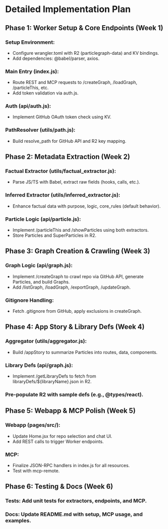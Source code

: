 # Detailed Implementation Plan
## Phase 1: Worker Setup & Core Endpoints (Week 1)
### Setup Environment:
- Configure wrangler.toml with R2 (particlegraph-data) and KV bindings.
- Add dependencies: @babel/parser, axios.

### Main Entry (index.js):
- Route REST and MCP requests to /createGraph, /loadGraph, /particleThis, etc.
- Add token validation via auth.js.

### Auth (api/auth.js):
- Implement GitHub OAuth token check using KV.

### PathResolver (utils/path.js):
- Build resolve_path for GitHub API and R2 key mapping.

## Phase 2: Metadata Extraction (Week 2)
### Factual Extractor (utils/factual_extractor.js):
- Parse JS/TS with Babel, extract raw fields (hooks, calls, etc.).

### Inferred Extractor (utils/inferred_extractor.js):
- Enhance factual data with purpose, logic, core_rules (default behavior).

### Particle Logic (api/particle.js):
- Implement /particleThis and /showParticles using both extractors.
- Store Particles and SuperParticles in R2.

## Phase 3: Graph Creation & Crawling (Week 3)
### Graph Logic (api/graph.js):
- Implement /createGraph to crawl repo via GitHub API, generate Particles, and build Graphs.
- Add /listGraph, /loadGraph, /exportGraph, /updateGraph.

### Gitignore Handling:
- Fetch .gitignore from GitHub, apply exclusions in createGraph.

## Phase 4: App Story & Library Defs (Week 4)
### Aggregator (utils/aggregator.js):
- Build /appStory to summarize Particles into routes, data, components.

### Library Defs (api/graph.js):
- Implement /getLibraryDefs to fetch from libraryDefs/${libraryName}.json in R2.

### Pre-populate R2 with sample defs (e.g., @types/react).

## Phase 5: Webapp & MCP Polish (Week 5)
### Webapp (pages/src/):
- Update Home.jsx for repo selection and chat UI.
- Add REST calls to trigger Worker endpoints.

### MCP:
- Finalize JSON-RPC handlers in index.js for all resources.
- Test with mcp-remote.

## Phase 6: Testing & Docs (Week 6)
### Tests: Add unit tests for extractors, endpoints, and MCP.
### Docs: Update README.md with setup, MCP usage, and examples.


